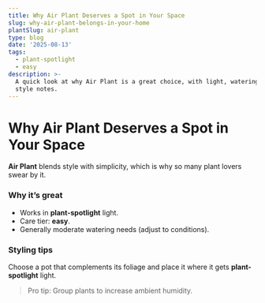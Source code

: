```yaml
---
title: Why Air Plant Deserves a Spot in Your Space
slug: why-air-plant-belongs-in-your-home
plantSlug: air-plant
type: blog
date: '2025-08-13'
tags:
  - plant-spotlight
  - easy
description: >-
  A quick look at why Air Plant is a great choice, with light, watering, and
  style notes.
---
```

# Why Air Plant Deserves a Spot in Your Space

**Air Plant** blends style with simplicity, which is why so many plant lovers swear by it.

### Why it’s great
- Works in **plant-spotlight** light.
- Care tier: **easy**.
- Generally moderate watering needs (adjust to conditions).

### Styling tips
Choose a pot that complements its foliage and place it where it gets **plant-spotlight** light.
  
> Pro tip: Group plants to increase ambient humidity.
